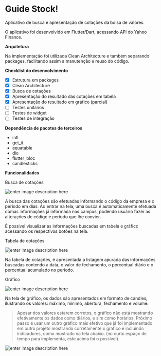 # Guide Stock!

Aplicativo de busca e apresentação de cotações da bolsa de valores.

O aplicativo foi desenvolvido em Flutter/Dart, acessando API do Yahoo Finance.

**Arquitetura**

Na implementação foi utilizada Clean Architecture e também separando packages, facilitando assim a manutenção e reuso do código.

**Checklist do desenvolvimento**

 - [x] Estrutura em packages
 - [x] Clean Architecture
 - [x] Busca de cotações
 - [x] Apresentação do resultado das cotações em tabela
 - [x] Apresentação do resultado em gráfico (parcial)
 - [ ] Testes unitários
 - [ ] Testes de widget
 - [ ] Testes de integração

**Dependência de pacotes de terceiros**

 - intl
 - get_it
 - equatable
 - dio
 - flutter_bloc
 - candlesticks

**Funcionalidades**

Busca de cotações

![enter image description here](https://maisrenda.com.br/busca.jpg)

A busca das cotações são efetuadas informando o código da empresa e o período em dias.
Ao entrar na tela, uma busca é automaticamente efetuada comas informações já informada nos campos, podendo usuário fazer as alterações de código e período que lhe convier.

É possível visualizar as informações buscadas em tabela e gráfico acessando os respectivos botões na tela.

Tabela de cotações

![enter image description here](https://maisrenda.com.br/tabela.jpg)

Na tabela de cotações, é apresentada a listagem apurada das informações buscadas contendo a data, o valor de fechamento, o percentual diário e o percentual acumulado no período.

Gráfico

![enter image description here](https://maisrenda.com.br/grafico.jpg)

Na tela de gráfico, os dados são apresentados em formato de candles, ilustrando os valores: máximo, mínimo, abertura, fechamento e volume.

> Apesar dos valores estarem corretos, o gráfico não está mostrando efetivamente os dados como diários, e sim como horários. Próximo passo é usar um outro gráfico mais efetivo que já foi implementado em outro projeto mostrando corretamente o gráfico e incluindo indicadores, como mostrado na tela abaixo. (no curto espaço de tempo para implementa, este acima foi o possível).

![enter image description here](https://maisrenda.com.br/grafico2.jpg)
